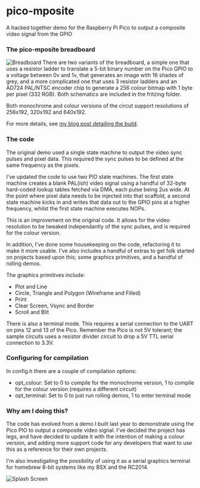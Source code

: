 # pico-mposite
A hacked together demo for the Raspberry Pi Pico to output a composite video signal from the GPIO

### The pico-mposite breadboard
![Breadboard](https://github.com/breakintoprogram/pico-mposite/blob/main/images/breadboard.jpeg)
There are two variants of the breadboard, a simple one that uses a resistor ladder to translate a 5-bit binary number on the Pico GPIO to a voltage between 0v and 1v, that generates an image with 16 shades of grey, and a more complicated one that uses 3 resistor ladders and an AD724 PAL/NTSC encoder chip to generate a 256 colour bitmap with 1 byte per pixel (332 RGB). Both schematics are included in the fritzing folder.

Both monochrome and colour versions of the circut support resolutions of 256x192, 320x192 and 640x192.

For more details, see [my blog post detailing the build](http://www.breakintoprogram.co.uk/projects/pico/composite-video-on-the-raspberry-pi-pico).

### The code
The original demo used a single state machine to output the video sync pulses and pixel data. This required the sync pulses to be defined
at the same frequency as the pixels.

I've updated the code to use two PIO state machines. The first state machine creates a blank PAL(ish) video signal using a handful of 32-byte hard-coded lookup tables fetched via DMA, each pulse being 2us wide. At the point where pixel data needs to be injected into that scaffold, a second state machine kicks in and writes that data out to the GPIO pins at a higher frequency, whilst the first state machine executes NOPs.

This is an improvement on the original code. It allows for the video resolution to be tweaked independantly of the sync pulses, and is required for the colour version.

In addition, I've done some housekeeping on the code, refactoring it to make it more usable. I've also includes a handful of extras to get folk started on projects based upon this; some graphics primitives, and a handful of rolling demos.

The graphics primitives include:

- Plot and Line
- Circle, Triangle and Polygon (Wireframe and Filled)
- Print
- Clear Screen, Vsync and Border
- Scroll and Blit

There is also a terminal mode. This requires a serial connection to the UART on pins 12 and 13 of the Pico. Remember the Pico is not 5V tolerant; the sample circuits uses a resistor divider circuit to drop a 5V TTL serial connection to 3.3V.

### Configuring for compilation
In config.h there are a couple of compilation options:
- opt_colour: Set to 0 to compile for the monochrome version, 1 to compile for the colour version (requires a different circuit)
- opt_terminal: Set to 0 to just run rolling demos, 1 to enter terminal mode

### Why am I doing this?
The code has evolved from a demo I built last year to demonstrate using the Pico PIO to output a composite video signal. I've decided the project has legs, and have decided to update it with the intention of making a colour version, and adding more support code for any developers that want to use this as a reference for their own projects.

I'm also investigating the possibility of using it as a serial graphics terminal for homebrew 8-bit systems like my BSX and the RC2014.

![Splash Screen](https://github.com/breakintoprogram/pico-mposite/blob/main/images/demo_splash_colour.jpeg)
